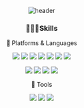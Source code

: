 
<div align="center">

![header](https://capsule-render.vercel.app/api?height=250&color=9DD3EA&text=Dayoung%20Jeon&fontColor=FFFFFF&fontAlignY=40&animation=fadeIn)

### 🙋🏻‍♀️Skills
🎀 Platforms & Languages

<img src="https://img.shields.io/badge/SpringMVC-6DB33F?style=flat square&logo=Spring&logoColor=white"/> <img src="https://img.shields.io/badge/Bootstrap-7952B3?style=flat square&logo=Bootstrap&logoColor=white"/> 
<img src="https://img.shields.io/badge/Javascript-F7DF1E?style=flat square&logo=JavaScript&logoColor=white"/>
<img src="https://img.shields.io/badge/Java-007396?style=flat square&logo=Java&logoColor=white"/>
<img src="https://img.shields.io/badge/Oracle-F80000?style=flat square&logo=Oracle&logoColor=white"/>
<img src="https://img.shields.io/badge/MySQL-4479A1?style=flat square&logo=MySQL&logoColor=white"/>
<img src="https://img.shields.io/badge/MariaDB-1F305F?style=flat square&logo=MariaDB&logoColor=white"/>

<img src="https://img.shields.io/badge/JQuery-0769AD?style=flat square&logo=JQuery&logoColor=white"/> <img src="https://img.shields.io/badge/Json-000000?style=flat square&logo=Json&logoColor=white"/>
<img src="https://img.shields.io/badge/HTML5-E34F26?style=flat square&logo=HTML5&logoColor=white"/>
<img src="https://img.shields.io/badge/CSS-1572B6?style=flat square&logo=CSS3&logoColor=white"/>

🎀 Tools 

<img src="https://img.shields.io/badge/Git-F05032?style=flat square&logo=Git&logoColor=white"/> <img src="https://img.shields.io/badge/Notion-000000?style=flat square&logo=Notion&logoColor=white&link=https://j-dy.notion.site/3cbef6fac71f42bc91955dd941105d3c"/></a> <img src="https://img.shields.io/badge/Jira-0052CC?style=flat square&logo=Jira&logoColor=white"/>

</div>
